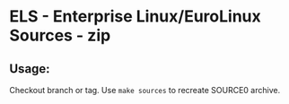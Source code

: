 # ELS - Enterprise Linux/EuroLinux Sources - zip
 
## Usage:
  Checkout branch or tag. Use `make sources` to recreate  SOURCE0 archive.

